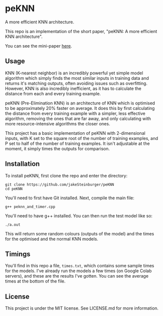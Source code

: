 # peKNN
A more efficient KNN architecture.

This repo is an implementation of the short paper, "peKNN: A more efficient KNN architecture".

You can see the mini-paper [here](https://kendasi.com/peknn_paper.pdf).

## Usage
KNN (K-nearest neighbor) is an incredibly powerful yet simple model algorithm which simply finds the most similar inputs in training data and returns it's matching outputs, often avoiding issues such as overfitting. However, KNN is also incredibly inefficient, as it has to calculate the distance from each and every training example.

peKNN (Pre-Elimination KNN) is an architecture of KNN which is optimised to be approximately 20% faster on average. It does this by first calculating the distance from every training example with a simpler, less effective algorithm, removing the ones that are far away, and only calculating with more resource-intensive algorithms the closer ones.

This project has a basic implementation of peKNN with 2-dimensional inputs, with K set to the square root of the number of training examples, and P set to half of the number of training examples. It isn't adjustable at the moment, it simply times the outputs for comparison.

## Installation
To install peKNN, first clone the repo and enter the directory:
```
git clone https://github.com/jakeSteinburger/peKNN
cd peKNN
```
You'll need to first have Git installed. Next, compile the main file:
```
g++ peknn_and_timer.cpp
```
You'll need to have g++ installed. You can then run the test model like so:
```
./a.out
```
This will return some random colours (outputs of the model) and the times for the optimised and the normal KNN models.

## Timings
You'll find in this repo a file, `times.txt`, which contains some sample times for the models. I've already run the models a few times (on Google Colab servers), and these are the results I've gotten. You can see the average times at the bottom of the file.

## License
This project is under the MIT license. See LICENSE.md for more information.
